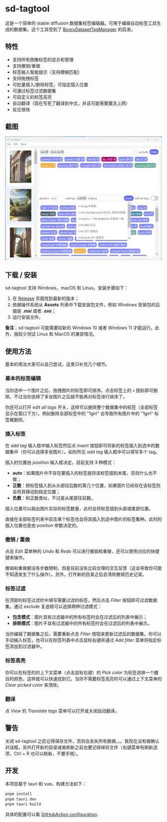 # sd-tagtool

这是一个简单的 stable diffusion 数据集标签编辑器。可用于编辑自动标签工具生成的数据集。这个工具受到了 [BooruDatasetTagManager](https://github.com/starik222/BooruDatasetTagManager) 的启发。

## 特性

- 支持所有图像标签的显示和管理
- 支持撤销/重做
- 标签输入智能提示（支持模糊匹配）
- 支持拖拽标签
- 可批量插入/删除标签，可指定插入位置
- 可通过标签过滤数据集
- 可自定义的标签高亮
- 自动翻译（现在写死了翻译到中文，并且可能需要魔法上网）
- 反应很快

## 截图
![screenshot.png](images/screenshot.webp)

## 下载 / 安装

sd-tagtool 支持 Windows，macOS 和 Linux。安装步骤如下：
1. 在 [Release](https://github.com/skiars/sd-tagtool/releases) 页面找到最新的版本；
2. 依据操作系统从 **Assets** 列表中下载安装包文件，例如 Windows 安装包的后缀是 **_.msi_** 或者 **_.exe_**；
3. 运行安装文件。

**备注**：sd-tagtool 可能需要较新的 Windows 10 或者 Windows 11 才能运行。此外，我较少测试 Linux 和 MacOS 的兼容情况。

## 使用方法

基本的用法大家可以自己尝试，这里只补充几个细节。

### 基本的标签编辑

当你选中一个图片之后，拖拽图片的标签即可排序。点击标签上的 `×` 图标即可删除。不过当你选择了多张图片之后就不能再对标签进行排序了。

你还可以打开 *edit all tags* 开关，这样可以删除整个数据集中的标签（全部标签显示在窗口下方）。例如删除全部标签中的 "1girl" 会导致所有图片中的 "1girl" 标签被删除。

### 插入标签

在 *add tag* 输入框中输入标签然后点 *Insert* 按钮即可将新的标签插入到选中的数据集中（你可以选择多张图片）。如你所见 *add tag* 输入框中可以填写多个 tag。

插入的位置由 *position* 输入框决定。目前支持 3 种模式：
- **auto**：如果图片中不存在要插入的标签就将该标签插到末尾，否则什么也不做；
- **正数**：把标签插入到从头部往后数的第几个位置，如果图片已经存在该标签则会将其移动到指定位置；
- **负数**：和正数类似，不过是从尾部往前数。

插入位置可以超出图片实际的标签数量，此时会将标签插到头部或尾部位置。

直接在全部标签列表中双击某个标签也会将其插入到选中图片的标签集种。此时的插入位置也是由 *position* 参数决定的。

### 撤销 / 重做

点击 *Edit* 菜单种的 *Undo* 和 *Redo* 可以进行撤销和重做，还可以使用对应的快捷键来操作。

撤销和重做都没有步数限制，但是目前没有比较合理的交互反馈（这会导致你可能不知道发生了什么操作）。另外，打开新的目录之后会清除撤销历史记录。

### 标签过滤

在顶部的标签过滤栏中填写需要过滤的标签，然后点击 *Filter* 按钮即可过滤数据集。通过 *exclude* 复选框可以选择两种过滤模式：
- **包含模式**：图片具有过滤器中的所有标签时会在过滤后的列表中展示；
- **排除模式**：图片不具有过滤器中的所有标签时会在过滤后的列表中展示。

当你编辑了数据集之后，需要重新点击 *Filter* 按钮来更新过滤后的数据集。你可以手动输入标签，也可以在标签列表中点击鼠标右键并通过 *Add filter* 菜单将指定标签添加到过滤器中。

### 标签高亮

你可以在标签的的上下文菜单（点击鼠标右键）的 *Pick color* 为标签选择一个醒目的颜色，这样就可以快速找到它。当你不需要标签高亮时可以通过上下文菜单的 *Clear picked color* 来清除。

### 翻译

点 *View* 的 *Translate tags* 菜单可以打开或关闭自动翻译。

## 警告

关闭 sd-tagtool 之前记得保存文件，否则会丢失所有数据。。。我现在没有做确认对话框。另外打开新的目录或者刷新之前也要记得保存文件（右键菜单有刷新选项，Ctrl + R 也可以刷新，不要手贱）。

## 开发

本项目基于 tauri 和 vue。构建方法如下：
``` bash
pnpm install
pnpm tauri dev
pnpm tauri build
```

具体的配置可以看 [GitHubAction configuration](.github/workflows).
